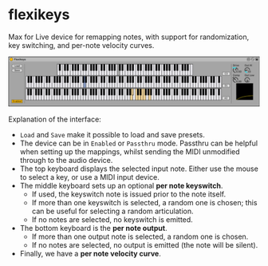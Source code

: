 # flexikeys

Max for Live device for remapping notes, with support for randomization, key switching, and per-note velocity curves.

![](docs/interface.png)

Explanation of the interface:

* `Load` and `Save` make it possible to load and save presets.
* The device can be in `Enabled` or `Passthru` mode.
  Passthru can be helpful when setting up the mappings, whilst sending the MIDI
  unmodified through to the audio device.
* The top keyboard displays the selected input note.
  Either use the mouse to select a key, or use a MIDI input device.
* The middle keyboard sets up an optional **per note keyswitch**.
  - If used, the keyswitch note is issued prior to the note itself.
  - If more than one keyswitch is selected, a random one is chosen; this can be
    useful for selecting a random articulation.
  - If no notes are selected, no keyswitch is emitted.
* The bottom keyboard is the **per note output**.
  - If more than one output note is selected, a random one is chosen.
  - If no notes are selected, no output is emitted (the note will be silent).
* Finally, we have a **per note velocity curve**.

